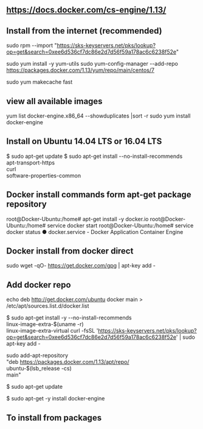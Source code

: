 ## https://docs.docker.com/cs-engine/1.13/

## Install from the internet (recommended)
sudo rpm --import "https://sks-keyservers.net/pks/lookup?op=get&search=0xee6d536cf7dc86e2d7d56f59a178ac6c6238f52e"

sudo yum install -y yum-utils
sudo yum-config-manager --add-repo https://packages.docker.com/1.13/yum/repo/main/centos/7

sudo yum makecache fast

## view all available images
yum list docker-engine.x86_64  --showduplicates |sort -r
sudo yum install docker-engine

## Install on Ubuntu 14.04 LTS or 16.04 LTS
$ sudo apt-get update
$ sudo apt-get install --no-install-recommends \
    apt-transport-https \
    curl \
    software-properties-common

## Docker install commands form apt-get package repository
root@Docker-Ubuntu:/home# apt-get install -y docker.io
root@Docker-Ubuntu:/home# service docker start
root@Docker-Ubuntu:/home# service docker status
● docker.service - Docker Application Container Engine

## Docker install from docker direct
sudo wget -qO- https://get.docker.com/gpg | apt-key add -
## Add docker repo 
echo deb http://get.docker.com/ubuntu docker main > /etc/apt/sources.list.d/docker.list

$ sudo apt-get install -y --no-install-recommends \
linux-image-extra-$(uname -r) \
linux-image-extra-virtual
curl -fsSL 'https://sks-keyservers.net/pks/lookup?op=get&search=0xee6d536cf7dc86e2d7d56f59a178ac6c6238f52e' | sudo apt-key add -

sudo add-apt-repository \
   "deb https://packages.docker.com/1.13/apt/repo/ \
   ubuntu-$(lsb_release -cs) \
   main"

$ sudo apt-get update

$ sudo apt-get -y install docker-engine

## To install from packages